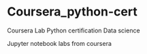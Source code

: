 # Coursera_python-cert
Coursera Lab Python certification Data science 

Jupyter notebook labs from coursera
